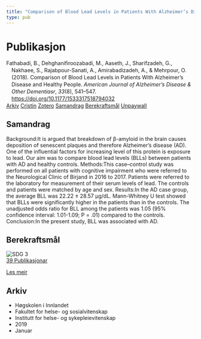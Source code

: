 ```yaml
---
title: "Comparison of Blood Lead Levels in Patients With Alzheimer’s Disease and Healthy People"
type: pub
---
```

<h1>Publikasjon</h1>
<article id="csl-bib-container-755LTQJN" class="csl-bib-container">
  <div class="csl-bib-body" style="line-height: 1.35; padding-left: 1em; text-indent:-1em;">
  <div class="csl-entry">Fathabadi, B., Dehghanifiroozabadi, M., Aaseth, J., Sharifzadeh, G., Nakhaee, S., Rajabpour-Sanati, A., Amirabadizadeh, A., &amp; Mehrpour, O. (2018). Comparison of Blood Lead Levels in Patients With Alzheimer&#x2019;s Disease and Healthy People. <i>American Journal of Alzheimer&#x2019;s Disease &amp; Other Dementiasr</i>, <i>33</i>(8), 541&#x2013;547. <a href="https://doi.org/10.1177/1533317518794032">https://doi.org/10.1177/1533317518794032</a></div>
</div>
  <div class="csl-bib-buttons">
    <a href="#taxonomy-article-755LTQJN" class="csl-bib-button">Arkiv</a>
    <a href="https://app.cristin.no/results/show.jsf?id=1652309" alt="Cristin URL" class="csl-bib-button">Cristin</a>
    <a href="http://zotero.org/groups/5022929/items/755LTQJN" alt="Zotero URL" class="csl-bib-button">Zotero</a>
    <a href="#abstract-article-755LTQJN" class="csl-bib-button">Samandrag</a>
    <a href="#sdg-article-755LTQJN" class="csl-bib-button">Berekraftsmål</a>
    <a href="https://journals.sagepub.com/doi/pdf/10.1177/1533317518794032" class="csl-bib-button">Unpaywall</a>
  </div>
  <div id="csl-bib-meta-container-755LTQJN"></div>
</article>
<div id="csl-bib-meta-755LTQJN" class="csl-bib-meta">
  <article id="abstract-article-755LTQJN" class="abstract-article">
    <h1>Samandrag</h1>
    Background:It is argued that breakdown of β-amyloid in the brain causes deposition of senescent plaques and therefore Alzheimer’s disease (AD). One of the influential factors for increasing level of this protein is exposure to lead. Our aim was to compare blood lead levels (BLLs) between patients with AD and healthy controls. Methods:This case–control study was performed on all patients with cognitive impairment who were referred to the Neurological Clinic of Birjand in 2016 to 2017. Patients were referred to the laboratory for measurement of their serum levels of lead. The controls and patients were matched by age and sex. Results:In the AD case group, the average BLL was 22.22 ± 28.57 μg/dL. Mann-Whitney U test showed that BLLs were significantly higher in the patients than in the controls. The unadjusted odds ratio for BLL among the patients was 1.05 (95% confidence interval: 1.01-1.09; P = .01) compared to the controls. Conclusion:In the present study, BLL was associated with AD.
  </article>
  <article id="sdg-article-755LTQJN" class="sdg-article">
    <h1>Berekraftsmål</h1>
    <div class="sdg-container"><div id="sdg3" class="sdg">
<img src="{{< params subfolder >}}images/sdg/sdg03_no.png" class="image" alt="SDG 3">
<div class="sdg-overlay">
<a href="{{< params subfolder >}}no/archive/?sdg=3#archive" class="sdg-publication-count"><span>39</span> Publikasjonar</a>
<p><a href="https://www.fn.no/om-fn/fns-baerekraftsmaal/god-helse-og-livskvalitet?lang=nno-NO" class="sdg-read-more">Les meir</a></p>
</div>
</div></div>
  </article>
  <article id="taxonomy-article-755LTQJN" class="taxonomy-article">
    <h1>Arkiv</h1>
    <ul>
      <li>Høgskolen i Innlandet</li>
      <li>Fakultet for helse- og sosialvitenskap</li>
      <li>Institutt for helse- og sykepleievitenskap</li>
      <li>2019</li>
      <li>Januar</li>
    </ul>
  </article>
</div>
